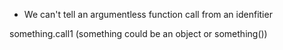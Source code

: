 
- We can't tell an argumentless function call from an idenfitier

something.call1 (something could be an object or something())